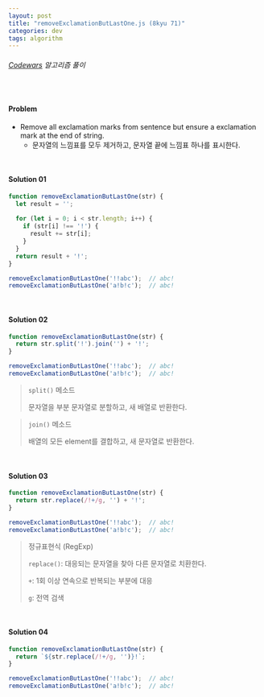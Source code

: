 ```yaml
---
layout: post
title: "removeExclamationButLastOne.js (8kyu 71)"
categories: dev
tags: algorithm
---
```


###### [Codewars](https://www.codewars.com) 알고리즘 풀이

<br>

#### Problem

- Remove all exclamation marks from sentence but ensure a exclamation mark at the end of string.
  - 문자열의 느낌표를 모두 제거하고, 문자열 끝에 느낌표 하나를 표시한다.

<br>

#### Solution 01

```js
function removeExclamationButLastOne(str) {
  let result = '';
  
  for (let i = 0; i < str.length; i++) {
    if (str[i] !== '!') {
      result += str[i];
    }
  }
  return result + '!';
}

removeExclamationButLastOne('!!abc');  // abc!
removeExclamationButLastOne('a!b!c');  // abc!
```

<br>

#### Solution 02

```js
function removeExclamationButLastOne(str) {
  return str.split('!').join('') + '!';
}

removeExclamationButLastOne('!!abc');  // abc!
removeExclamationButLastOne('a!b!c');  // abc!
```

> `split()` 메소드
>
> 문자열을 부분 문자열로 분할하고, 새 배열로 반환한다.

> `join()` 메소드
>
> 배열의 모든 element를 결합하고, 새 문자열로 반환한다.

<br>

#### Solution 03

```js
function removeExclamationButLastOne(str) {
  return str.replace(/!+/g, '') + '!';
}

removeExclamationButLastOne('!!abc');  // abc!
removeExclamationButLastOne('a!b!c');  // abc!
```

> 정규표현식 (RegExp)
>
> `replace()`: 대응되는 문자열을 찾아 다른 문자열로 치환한다.
>
> `+`: 1회 이상 연속으로 반복되는 부분에 대응
>
> `g`: 전역 검색

<br>

#### Solution 04

```js
function removeExclamationButLastOne(str) {
  return `${str.replace(/!+/g, '')}!`;
}

removeExclamationButLastOne('!!abc');  // abc!
removeExclamationButLastOne('a!b!c');  // abc!
```

<br>

<br>

<br>